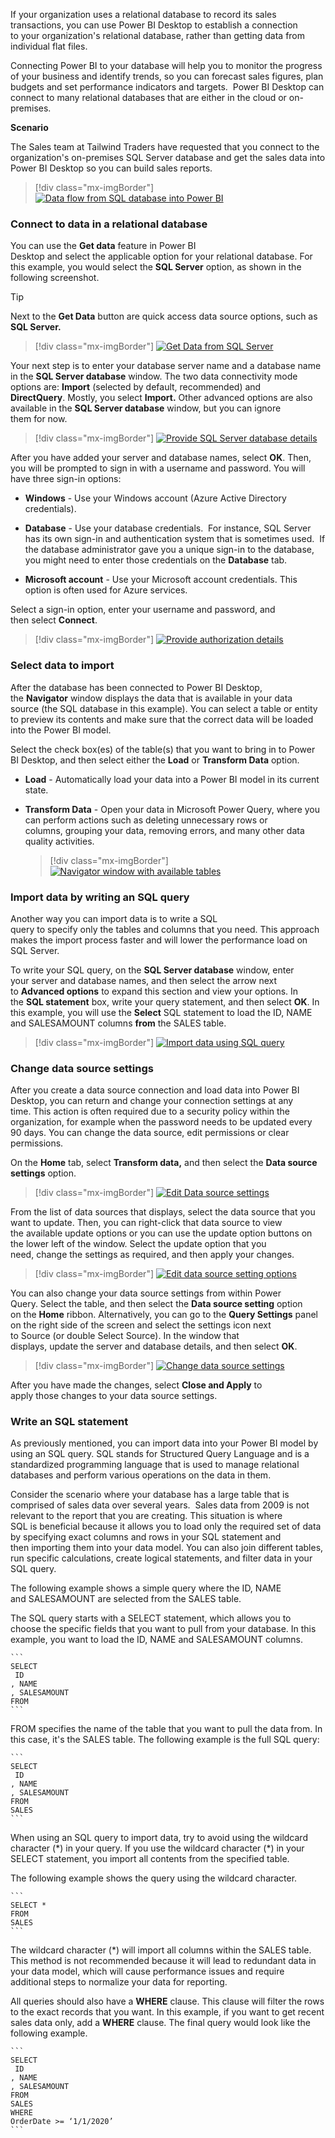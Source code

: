 If your organization uses a relational database to record its sales
transactions, you can use Power BI Desktop to establish a connection
to your organization's relational database, rather than getting data
from individual flat files. 

Connecting Power BI to your database will help you to monitor the
progress of your business and identify trends, so you can forecast sales
figures, plan budgets and set performance indicators and targets.  Power
BI Desktop can connect to many relational databases that are either in
the cloud or on-premises. 

**Scenario**

The Sales team at Tailwind Traders have requested that you connect to
the organization's on-premises SQL Server database and get the sales
data into Power BI Desktop so you can build sales reports.   

> [!div class="mx-imgBorder"]
> [![Data flow from SQL database into Power BI](../media/3-get-data-sql-server-ssm.png)](../media/3-get-data-sql-server-ssm.png#lightbox)

### Connect to data in a relational database 

You can use the **Get data** feature in Power BI
Desktop and select the applicable option for your relational
database. For this example, you would select the **SQL Server** option,
as shown in the following screenshot.  

> [!TIP]
> Next to the **Get Data** button are quick access data source
options, such as **SQL Server.**

> [!div class="mx-imgBorder"]
> [![Get Data from SQL Server](../media/3-get-data-sql-server-dropdown-ssm..png)](../media/3-get-data-sql-server-dropdown-ssm..png#lightbox)

Your next step is to enter your database server name and a database name
in the **SQL Server database** window. The two data connectivity mode
options are: **Import** (selected by default, recommended) and
**DirectQuery**. Mostly, you select **Import.** Other
advanced options are also available in the **SQL Server database**
window, but you can ignore them for now. 

> [!div class="mx-imgBorder"]
> [![Provide SQL Server database details](../media/3-get-data-sql-server-db-ss.png)](../media/3-get-data-sql-server-db-ss.png#lightbox)

After you have added your server and database
names, select **OK**. Then, you will be prompted to sign in with a
username and password. You will have three sign-in options: 

-   **Windows** - Use your Windows account (Azure Active Directory credentials).

-   **Database** - Use your database credentials.  For instance, SQL Server has its own sign-in and authentication system that is sometimes used.  If the database administrator gave you a unique sign-in to the database, you might need to enter those credentials on the **Database** tab. 

-   **Microsoft account** - Use your Microsoft account credentials. This option is often used for Azure services. 

Select a sign-in option, enter your username and password, and
then select **Connect**.  

> [!div class="mx-imgBorder"]
> [![Provide authorization details](../media/3-sql-creds-ssm.png)](../media/3-sql-creds-ssm.png#lightbox) 

### Select data to import 

After the database has been connected to Power BI Desktop,
the **Navigator** window displays the data that is available in your
data source (the SQL database in this example). You can select a table
or entity to preview its contents and make sure that the correct data
will be loaded into the Power BI model.  

Select the check box(es) of the table(s) that you want to bring in to
Power BI Desktop, and then select either the **Load** or **Transform
Data** option.  

-   **Load** - Automatically load your data into a Power BI model in its current state. 

-   **Transform Data** - Open your data in Microsoft Power Query, where you can perform actions such as deleting unnecessary rows or columns, grouping your data, removing errors, and many other data quality activities. 

	> [!div class="mx-imgBorder"]
	> [![Navigator window with available tables](../media/3-table-selection-ssm.png)](../media/3-table-selection-ssm.png#lightbox)

### Import data by writing an SQL query  

Another way you can import data is to write a SQL
query to specify only the tables and columns that you need. This
approach makes the import process faster and will lower the performance
load on SQL Server.   

To write your SQL query, on the **SQL Server database** window, enter
your server and database names, and then select the arrow next
to **Advanced options** to expand this section and view your options. In
the **SQL statement** box, write your query statement, and
then select **OK**. In this example, you will use the **Select** SQL
statement to load the ID, NAME and SALESAMOUNT columns **from** the
SALES table. 

> [!div class="mx-imgBorder"]
> [![Import data using SQL query](../media/3-sql-statement-ss.png)](../media/3-sql-statement-ss.png#lightbox)

### Change data source settings  

After you create a data source connection and load data into Power BI
Desktop, you can return and change your connection settings at any
time. This action is often required due to a security policy within the
organization, for example when the password needs to be updated every 90
days. You can change the data source, edit permissions or clear
permissions. 

On the **Home** tab, select **Transform data,** and then
select the **Data source settings** option. 

> [!div class="mx-imgBorder"]
> [![Edit Data source settings](../media/3-change-sql-settings-ssm.png)](../media/3-change-sql-settings-ssm.png#lightbox)

From the list of data sources that displays, select the data source that
you want to update. Then, you can right-click that data source to view
the available update options or you can use the update option buttons on
the lower left of the window. Select the update option that you
need, change the settings as required, and then apply your changes. 

> [!div class="mx-imgBorder"]
> [![Edit data source setting options](../media/3-sql-data-source-edit-ssm.png)](../media/3-sql-data-source-edit-ssm.png#lightbox)

You can also change your data source settings from within Power Query. Select the table, and then select the **Data source setting** option on the **Home** ribbon. Alternatively, you can go to the **Query Settings** panel on the right side of the screen and select the settings icon next to Source (or double Select Source). In the window that displays, update the server and database details, and then select **OK**. 

> [!div class="mx-imgBorder"]
> [![Change data source settings](../media/3-edit-creds-ssm.png)](../media/3-edit-creds-ssm.png#lightbox)

After you have made the changes, select **Close and Apply** to
apply those changes to your data source settings. 

### Write an SQL statement 

As previously mentioned, you can import data into your Power BI model by
using an SQL query. SQL stands for Structured Query Language and is a
standardized programming language that is used to manage relational
databases and perform various operations on the data in them.  

Consider the scenario where your database has a large table that is
comprised of sales data over several years.  Sales data from 2009 is not
relevant to the report that you are creating. This situation is where
SQL is beneficial because it allows you to load only the required set of
data by specifying exact columns and rows in your SQL statement and
then importing them into your data model. You can also join different
tables, run specific calculations, create logical statements, and filter
data in your SQL query.  

The following example shows a simple query where the ID, NAME
and SALESAMOUNT are selected from the SALES table. 

The SQL query starts with a SELECT statement, which allows you to
choose the specific fields that you want to pull from your database. In
this example, you want to load the ID, NAME and SALESAMOUNT columns. 

	```
	SELECT  
	 ID 
	, NAME 
	, SALESAMOUNT 
	FROM 
	```

FROM specifies the name of the table that you want to pull the data
from. In this case, it's the SALES table. The following example is the
full SQL query: 

	```
	SELECT  
	 ID 
	, NAME 
	, SALESAMOUNT 
	FROM  
	SALES 
	```

When using an SQL query to import data, try to avoid using the wildcard
character (\*) in your query. If you use the wildcard character (\*) in
your SELECT statement, you import all contents from the specified
table. 

The following example shows the query using the wildcard character.  

	```
	SELECT *  
	FROM  
	SALES 
	```

The wildcard character (\*) will import all columns within the SALES
table. This method is not recommended because it will lead to redundant
data in your data model, which will cause performance issues and require
additional steps to normalize your data for reporting.  

All queries should also have a **WHERE** clause. This clause will filter
the rows to the exact records that you want. In this example, if you
want to get recent sales data only, add a **WHERE** clause. The final
query would look like the following example.

	``` 
	SELECT  
	 ID 
	, NAME 
	, SALESAMOUNT 
	FROM  
	SALES 
	WHERE  
	OrderDate >= ‘1/1/2020’ 
	```

